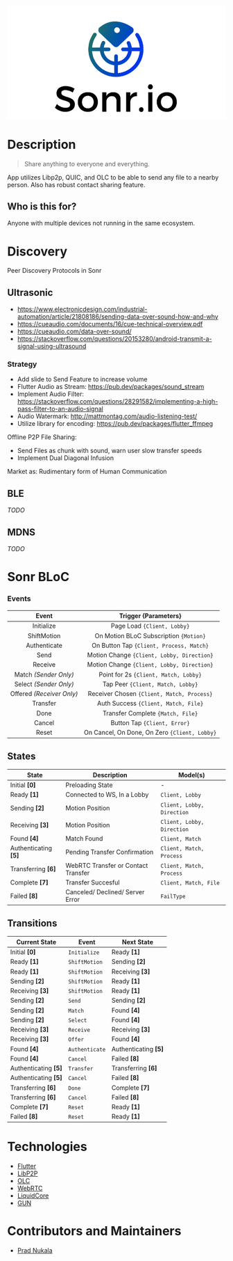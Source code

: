 <div align="center">
    <img src=".meta/header.png" alt="Sonr-App-Header"/>
  <br>
</div>

# Description
> Share anything to everyone and everything.

App utilizes Libp2p, QUIC, and OLC to be able to send any file to a nearby person. Also has robust contact sharing feature.

## Who is this for?
Anyone with multiple devices not running in the same ecosystem.

# Discovery
Peer Discovery Protocols in Sonr
## Ultrasonic
- https://www.electronicdesign.com/industrial-automation/article/21808186/sending-data-over-sound-how-and-why
- https://cueaudio.com/documents/16/cue-technical-overview.pdf
-  https://cueaudio.com/data-over-sound/
- https://stackoverflow.com/questions/20153280/android-transmit-a-signal-using-ultrasound


### Strategy
- Add slide to Send Feature to increase volume
- Flutter Audio as Stream: https://pub.dev/packages/sound_stream
- Implement Audio Filter: https://stackoverflow.com/questions/28291582/implementing-a-high-pass-filter-to-an-audio-signal
- Audio Watermark: http://mattmontag.com/audio-listening-test/
- Utilize library for encoding: https://pub.dev/packages/flutter_ffmpeg

Offline P2P File Sharing:
- Send Files as chunk with sound, warn user slow transfer speeds
- Implement Dual Diagonal Infusion

Market as: Rudimentary form of Human Communication

## BLE
*TODO*
## MDNS
*TODO*

# Sonr BLoC
### Events

|     Event    |                Trigger {Parameters}               |
|:------------:|:-------------------------------------------------:|
| Initialize   | Page Load `{Client, Lobby}`                        |
| ShiftMotion  | On Motion BLoC Subscription `{Motion}`           |
| Authenticate | On Button Tap `{Client, Process, Match}`         |
| Send         | Motion Change `{Client, Lobby, Direction}`          |
| Receive      | Motion Change `{Client, Lobby, Direction}`          |
| Match *(Sender Only)*       | Point for 2s  `{Client, Match, Lobby}` |
| Select *(Sender Only)*      | Tap Peer  `{Client, Match, Lobby}`     |
| Offered  *(Receiver Only)*      | Receiver Chosen `{Client, Match, Process}`       |
| Transfer     | Auth Success `{Client, Match, File}`                |
| Done         | Transfer Complete `{Match, File}`                   |
| Cancel       | Button Tap `{Client, Error}`                     |
| Reset        | On Cancel, On Done, On Zero `{Client, Lobby}`       |

## States

| State                  | Description                         | Model(s)                    |
|------------------------|-------------------------------------|-----------------------------|
| Initial **[0]**        | Preloading State                    | -                           |
| Ready **[1]**          | Connected to WS, In a Lobby         | `Client, Lobby`             |
| Sending **[2]**        | Motion Position                     | `Client, Lobby, Direction`  |
| Receiving **[3]**      | Motion Position                     | `Client, Lobby, Direction`  |
| Found **[4]**          | Match Found                         | `Client, Match`             |
| Authenticating **[5]** | Pending Transfer Confirmation       | `Client, Match, Process` |
| Transferring **[6]**   | WebRTC Transfer or Contact Transfer | `Client, Match, Process` |
| Complete **[7]**       | Transfer Succesful                  | `Client, Match, File`       |
| Failed **[8]**         | Canceled/ Declined/ Server Error    | `FailType`                  |

## Transitions

| Current State          	| Event          	| Next State             	|
|------------------------	|----------------	|------------------------	|
| Initial **[0]**        	| `Initialize`   	| Ready **[1]**          	|
| Ready **[1]**          	| `ShiftMotion`  	| Sending **[2]**        	|
| Ready **[1]**          	| `ShiftMotion`  	| Receiving **[3]**      	|
| Sending **[2]**        	| `ShiftMotion`  	| Ready **[1]**          	|
| Receiving **[3]**      	| `ShiftMotion`  	| Ready **[1]**          	|
| Sending **[2]**        	| `Send`         	| Sending **[2]**        	|
| Sending **[2]**        	| `Match`        	| Found **[4]**          	|
| Sending **[2]**        	| `Select`       	| Found **[4]**          	|
| Receiving **[3]**      	| `Receive`      	| Receiving **[3]**      	|
| Receiving **[3]**      	| `Offer`        	| Found **[4]**          	|
| Found **[4]**          	| `Authenticate` 	| Authenticating **[5]** 	|
| Found **[4]**          	| `Cancel`       	| Failed **[8]**         	|
| Authenticating **[5]** 	| `Transfer`     	| Transferring **[6]**   	|
| Authenticating **[5]** 	| `Cancel`       	| Failed **[8]**         	|
| Transferring **[6]**   	| `Done`         	| Complete **[7]**       	|
| Transferring **[6]**   	| `Cancel`       	| Failed **[8]**         	|
| Complete **[7]**       	| `Reset`        	| Ready **[1]**          	|
| Failed **[8]**         	| `Reset`        	| Ready **[1]**          	|


# Technologies
* [Flutter](https://github.com/flutter/flutter)
* [LibP2P](https://github.com/libp2p/go-libp2p)
* [OLC](https://github.com/google/open-location-code)
* [WebRTC](https://webrtc.org/)
* [LiquidCore](https://github.com/LiquidPlayer/LiquidCore)
* [GUN](https://gun.eco/)

# Contributors and Maintainers
- [Prad Nukala](https://prad.dev)
